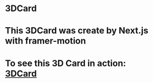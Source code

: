 # 3DCard
# This 3DCard was create by Next.js with framer-motion
# To see this 3D Card in action: [3DCard](https://boring-snyder-75609c.netlify.app)
